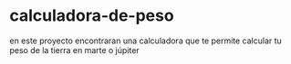 # calculadora-de-peso
en este proyecto encontraran una calculadora que te permite calcular tu peso de la tierra en marte o júpiter
